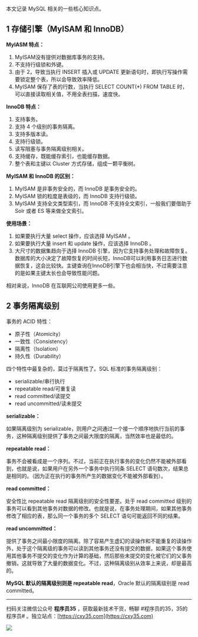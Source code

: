 本文记录 MySQL 相关的一些核心知识点。
<!-- more -->

## 1 存储引擎（MyISAM 和 InnoDB）

**MyIASM 特点：** 

1. MyISAM没有提供对数据库事务的支持。
2. 不支持行级锁和外键。
3. 由于 2，导致当执行 INSERT 插入或 UPDATE 更新语句时，即执行写操作需要锁定整个表，所以会导致效率降低。
4. MyISAM 保存了表的行数，当执行 SELECT COUNT(*) FROM TABLE 时，可以直接读取相关值，不用全表扫描，速度快。

**InnoDB 特点：** 

1. 支持事务。
2. 支持 4 个级别的事务隔离。
3. 支持多版本读。
4. 支持行级锁。
5. 读写阻塞与事务隔离级别相关。
6. 支持缓存，既能缓存索引，也能缓存数据。
7. 整个表和主键以 Cluster 方式存储，组成一颗平衡树。

**MyISAM 和 InnoDB 的区别：**

1. MyISAM 是非事务安全的，而 InnoDB 是事务安全的。
2. MyISAM 锁的粒度是表级的，而 InnoDB 支持行级锁。
3. MyISAM 支持全文类型索引，而 InnoDB 不支持全文索引，一般我们要借助于 Solr 或者 ES 等来做全文索引。

**使用场景：**

1. 如果要执行大量 select 操作，应该选择 MyISAM 。
2. 如果要执行大量 insert 和 update 操作，应该选择 InnoDB 。
3. 大尺寸的数据集趋向于选择 InnoDB 引擎，因为它支持事务处理和故障恢复。数据库的大小决定了故障恢复的时间长短，InnoDB可以利用事务日志进行数据恢复，这会比较快。主键查询在InnoDB引擎下也会相当快，不过需要注意的是如果主键太长也会导致性能问题。

相对来说，InnoDB 在互联网公司使用更多一些。

## 2 事务隔离级别

事务的 ACID 特性：

- 原子性（Atomicity）
- 一致性（Consistency）
- 隔离性（Isolation）
- 持久性（Durability）

四个特性中最复杂的，莫过于隔离性了。SQL 标准的事务隔离级别：

- serializable/串行执行
- repeatable read/可重复读
- read committed/读提交
- read uncommitted/读未提交

**serializable：**

如果隔离级别为 serializable，则用户之间通过一个接一个顺序地执行当前的事务，这种隔离级别提供了事务之间最大限度的隔离，当然效率也是最低的。

**repeatable read：**

事务不会被看成是一个序列。不过，当前正在执行事务的变化仍然不能被外部看到，也就是说，如果用户在另外一个事务中执行同条 SELECT 语句数次，结果总是相同的。（因为正在执行的事务所产生的数据变化不能被外部看到）。

**read committed：**

安全性比 repeatable read 隔离级别的安全性要差。处于 read committed 级别的事务可以看到其他事务对数据的修改。也就是说，在事务处理期间，如果其他事务修改了相应的表，那么同一个事务的多个 SELECT 语句可能返回不同的结果。

**read uncommitted：**

提供了事务之间最小限度的隔离。除了容易产生虚幻的读操作和不能重复的读操作外，处于这个隔离级的事务可以读到其他事务还没有提交的数据，如果这个事务使用其他事务不提交的变化作为计算的基础，然后那些未提交的变化被它们的父事务撤销，这就导致了大量的数据变化。不过，这种隔离级别从效率上来说，却是最高的。

**MySQL 默认的隔离级别则是 repeatable read**，Oracle 默认的隔离级别是 read committed。


---

扫码关注微信公众号 **程序员35** ，获取最新技术干货，畅聊 #程序员的35，35的程序员# 。独立站点：[https://cxy35.com](https://cxy35.com)

![](https://oscimg.oschina.net/oscnet/up-285838b9c516db5bb1ba760f292f2346078.JPEG)